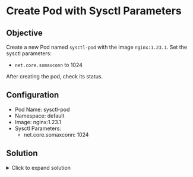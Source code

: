 # Create Pod with Sysctl Parameters

## Objective
Create a new Pod named `sysctl-pod` with the image `nginx:1.23.1`. Set the sysctl parameters:
- `net.core.somaxconn` to 1024

After creating the pod, check its status.

## Configuration
- Pod Name: sysctl-pod
- Namespace: default
- Image: nginx:1.23.1
- Sysctl Parameters:
  - net.core.somaxconn: 1024

## Solution
<details>
<summary>Click to expand solution</summary>

1. Create a pod YAML file with the required sysctl parameters:

```yaml
apiVersion: v1
kind: Pod
metadata:
  name: sysctl-pod
spec:
  securityContext:
    sysctls:
    - name: net.core.somaxconn
      value: "1024"
    - name: debug.iotrace
      value: "1"
  containers:
  - name: nginx
    image: nginx:1.23.1
```

2. Apply the pod configuration:

```bash
kubectl apply -f sysctl-pod.yaml
```{{EXEC}}

3. Verify the pod status:

```bash
kubectl get pod sysctl-pod
```{{EXEC}}

4. Check the sysctl parameters inside the pod:

```bash
kubectl exec sysctl-pod -- sysctl net.core.somaxconn debug.iotrace
```
</details>
